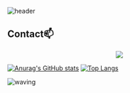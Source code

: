 ![header](https://capsule-render.vercel.app/api?type=waving&color=timeAuto&height=200&section=header&text=My%20GitHub&animation=blink&fontSize=80&rotate=3)

## Contact📫
<div align=center>
          <a href="mailto:saromeokdh@gmail.com"> <img src="https://img.shields.io/badge/gmail-D14836?style=plastic&logo=gmail&logoColor=white&link=mailto:saromeokdh@gmail.com"> </a>
  <br>
</div>


[![Anurag's GitHub stats](https://github-readme-stats.vercel.app/api?username=NoobKDH&show_icons=true&theme=graywhite)](https://github.com/NoobKDH/github-readme-stats)
[![Top Langs](https://github-readme-stats.vercel.app/api/top-langs/?username=NoobKDH&layout=compact&show_icons=true&theme=graywhite)](https://github.com/NoobKDH/github-readme-stats)


![waving](https://capsule-render.vercel.app/api?type=waving&height=150&color=timeAuto&section=footer)
